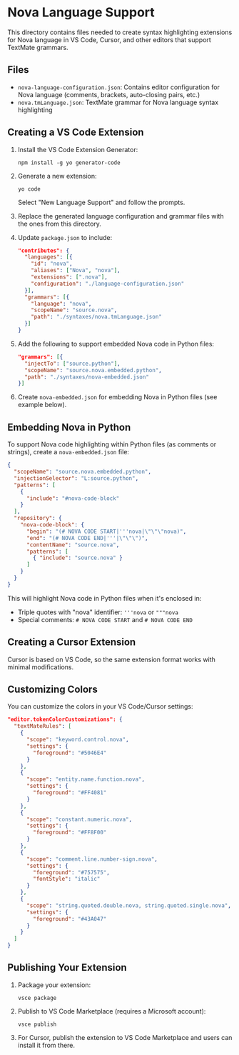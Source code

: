 # Nova Language Support

This directory contains files needed to create syntax highlighting extensions for Nova language in VS Code, Cursor, and other editors that support TextMate grammars.

## Files

- `nova-language-configuration.json`: Contains editor configuration for Nova language (comments, brackets, auto-closing pairs, etc.)
- `nova.tmLanguage.json`: TextMate grammar for Nova language syntax highlighting

## Creating a VS Code Extension

1. Install the VS Code Extension Generator:
   ```
   npm install -g yo generator-code
   ```

2. Generate a new extension:
   ```
   yo code
   ```
   Select "New Language Support" and follow the prompts.

3. Replace the generated language configuration and grammar files with the ones from this directory.

4. Update `package.json` to include:
   ```json
   "contributes": {
     "languages": [{
       "id": "nova",
       "aliases": ["Nova", "nova"],
       "extensions": [".nova"],
       "configuration": "./language-configuration.json"
     }],
     "grammars": [{
       "language": "nova",
       "scopeName": "source.nova",
       "path": "./syntaxes/nova.tmLanguage.json"
     }]
   }
   ```

5. Add the following to support embedded Nova code in Python files:
   ```json
   "grammars": [{
     "injectTo": ["source.python"],
     "scopeName": "source.nova.embedded.python",
     "path": "./syntaxes/nova-embedded.json"
   }]
   ```

6. Create `nova-embedded.json` for embedding Nova in Python files (see example below).

## Embedding Nova in Python

To support Nova code highlighting within Python files (as comments or strings), create a `nova-embedded.json` file:

```json
{
  "scopeName": "source.nova.embedded.python",
  "injectionSelector": "L:source.python",
  "patterns": [
    {
      "include": "#nova-code-block"
    }
  ],
  "repository": {
    "nova-code-block": {
      "begin": "(# NOVA CODE START|'''nova|\"\"\"nova)",
      "end": "(# NOVA CODE END|'''|\"\"\")",
      "contentName": "source.nova",
      "patterns": [
        { "include": "source.nova" }
      ]
    }
  }
}
```

This will highlight Nova code in Python files when it's enclosed in:
- Triple quotes with "nova" identifier: `'''nova` or `"""nova`
- Special comments: `# NOVA CODE START` and `# NOVA CODE END`

## Creating a Cursor Extension

Cursor is based on VS Code, so the same extension format works with minimal modifications.

## Customizing Colors

You can customize the colors in your VS Code/Cursor settings:

```json
"editor.tokenColorCustomizations": {
  "textMateRules": [
    {
      "scope": "keyword.control.nova",
      "settings": {
        "foreground": "#5046E4"
      }
    },
    {
      "scope": "entity.name.function.nova",
      "settings": {
        "foreground": "#FF4081"
      }
    },
    {
      "scope": "constant.numeric.nova",
      "settings": {
        "foreground": "#FF8F00"
      }
    },
    {
      "scope": "comment.line.number-sign.nova",
      "settings": {
        "foreground": "#757575",
        "fontStyle": "italic"
      }
    },
    {
      "scope": "string.quoted.double.nova, string.quoted.single.nova",
      "settings": {
        "foreground": "#43A047"
      }
    }
  ]
}
```

## Publishing Your Extension

1. Package your extension:
   ```
   vsce package
   ```

2. Publish to VS Code Marketplace (requires a Microsoft account):
   ```
   vsce publish
   ```

3. For Cursor, publish the extension to VS Code Marketplace and users can install it from there.